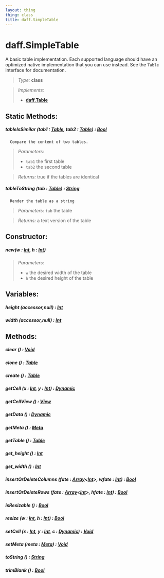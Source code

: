 ```yaml
---
layout: thing
thing: class
title: daff.SimpleTable
---
```

# daff.SimpleTable


  A basic table implementation. Each supported language should
  have an optimized native implementation that you can use instead.
  See the `Table` interface for documentation.




> *Type:* **class**

> *Implements:*
> 
>   * **[daff.Table](Table.html)**


## Static Methods:


##### **tableIsSimilar** (tab1 : <a href="../coopy/Table.html" class="type">Table</a>, tab2 : <a href="../coopy/Table.html" class="type">Table</a>) : <a href="../Bool.html" class="type">Bool</a>


      Compare the content of two tables.




> *Parameters:*
>
>   * `tab1` the first table
>   * `tab2` the second table

> *Returns:*  true if the tables are identical








##### **tableToString** (tab : <a href="../coopy/Table.html" class="type">Table</a>) : <a href="../String.html" class="type">String</a>


      Render the table as a string




> *Parameters:*  `tab` the table


> *Returns:*  a text version of the table







## Constructor:

##### **new**(w : <a href="../Int.html" class="type">Int</a>, h : <a href="../Int.html" class="type">Int</a>)


> *Parameters:*
>
>   * `w` the desired width of the table
>   * `h` the desired height of the table








## Variables:

#####  **height** (accessor,null) : <a href="../Int.html" class="type">Int</a>



#####  **width** (accessor,null) : <a href="../Int.html" class="type">Int</a>



## Methods:


##### **clear** () : <a href="../Void.html" class="type">Void</a>




##### **clone** () : <a href="../coopy/Table.html" class="type">Table</a>




##### **create** () : <a href="../coopy/Table.html" class="type">Table</a>




##### **getCell** (x : <a href="../Int.html" class="type">Int</a>, y : <a href="../Int.html" class="type">Int</a>) : <a href="../Dynamic.html" class="type">Dynamic</a>




##### **getCellView** () : <a href="../coopy/View.html" class="type">View</a>




##### **getData** () : <a href="../Dynamic.html" class="type">Dynamic</a>




##### **getMeta** () : <a href="../coopy/Meta.html" class="type">Meta</a>




##### **getTable** () : <a href="../coopy/Table.html" class="type">Table</a>




##### **get_height** () : <a href="../Int.html" class="type">Int</a>




##### **get_width** () : <a href="../Int.html" class="type">Int</a>




##### **insertOrDeleteColumns** (fate : <a href="../Array.html" class="type">Array</a>&lt;<a href="../Int.html" class="type">Int</a>&gt;, wfate : <a href="../Int.html" class="type">Int</a>) : <a href="../Bool.html" class="type">Bool</a>




##### **insertOrDeleteRows** (fate : <a href="../Array.html" class="type">Array</a>&lt;<a href="../Int.html" class="type">Int</a>&gt;, hfate : <a href="../Int.html" class="type">Int</a>) : <a href="../Bool.html" class="type">Bool</a>




##### **isResizable** () : <a href="../Bool.html" class="type">Bool</a>




##### **resize** (w : <a href="../Int.html" class="type">Int</a>, h : <a href="../Int.html" class="type">Int</a>) : <a href="../Bool.html" class="type">Bool</a>




##### **setCell** (x : <a href="../Int.html" class="type">Int</a>, y : <a href="../Int.html" class="type">Int</a>, c : <a href="../Dynamic.html" class="type">Dynamic</a>) : <a href="../Void.html" class="type">Void</a>




##### **setMeta** (meta : <a href="../coopy/Meta.html" class="type">Meta</a>) : <a href="../Void.html" class="type">Void</a>




##### **toString** () : <a href="../String.html" class="type">String</a>




##### **trimBlank** () : <a href="../Bool.html" class="type">Bool</a>




